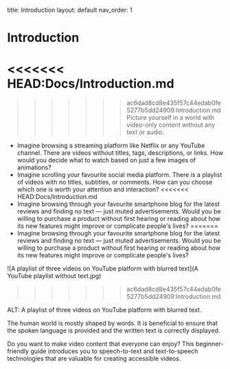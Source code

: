 title:  Introduction
layout: default
nav_order: 1
# Introduction

<<<<<<< HEAD:Docs/Introduction.md
=======

>>>>>>> ac6dad8cd8e435f57c44edab0fe5277b5dd24909:Introduction.md
Picture yourself in a world with video-only content without any text or audio.

- Imagine browsing a streaming platform like Netflix or any YouTube channel. There are videos without titles, tags, descriptions, or links. How would you decide what to watch based on just a few images of animations?
- Imagine scrolling your favourite social media platform. There is a playlist of videos with no titles, subtitles, or comments. How can you choose which one is worth your attention and interaction?
<<<<<<< HEAD:Docs/Introduction.md
- Imagine browsing through your favourite smartphone blog for the latest reviews and finding no text _—_ just muted advertisements. Would you be willing to purchase a product without first hearing or reading about how its new features might improve or complicate people's lives?
=======
- Imagine browsing through your favourite smartphone blog for the latest reviews and finding no text *—* just muted advertisements. Would you be willing to purchase a product without first hearing or reading about how its new features might improve or complicate people's lives?


![A playlist of three videos on YouTube platform with blurred text](A YouTube playlist without text.jpg)


>>>>>>> ac6dad8cd8e435f57c44edab0fe5277b5dd24909:Introduction.md

ALT: A playlist of three videos on YouTube platform with blurred text.

The human world is mostly shaped by words. It is beneficial to ensure that the spoken language is provided and the written text is correctly displayed.

Do you want to make video content that everyone can enjoy? This beginner-friendly guide introduces you to speech-to-text and text-to-speech technologies that are valuable for creating accessible videos.
